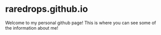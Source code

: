 # raredrops.github.io

Welcome to my personal github page! This is where you can see some of the information about me!
